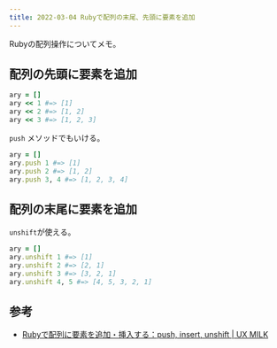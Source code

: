 ```yaml
---
title: 2022-03-04 Rubyで配列の末尾、先頭に要素を追加
---
```


Rubyの配列操作についてメモ。

## 配列の先頭に要素を追加

```rb
ary = []
ary << 1 #=> [1]
ary << 2 #=> [1, 2]
ary << 3 #=> [1, 2, 3]
```

`push` メソッドでもいける。

```rb
ary = []
ary.push 1 #=> [1]
ary.push 2 #=> [1, 2]
ary.push 3, 4 #=> [1, 2, 3, 4]
```

## 配列の末尾に要素を追加

`unshift`が使える。

```rb
ary = []
ary.unshift 1 #=> [1]
ary.unshift 2 #=> [2, 1]
ary.unshift 3 #=> [3, 2, 1]
ary.unshift 4, 5 #=> [4, 5, 3, 2, 1]
```

## 参考

- [Rubyで配列に要素を追加・挿入する：push, insert, unshift \| UX MILK](https://uxmilk.jp/21132)
